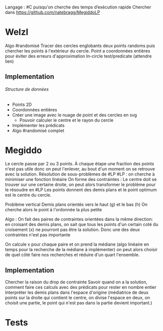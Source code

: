 Langage : #C puisqu'on cherche des temps d’exécution rapide
Chercher dans https://github.com/natebragg/MegiddoLP
# Welzl 
Algo #randomisé 
Tracer des cercles englobants deux points randoms puis chercher les points à l'extérieur du cercle.
Point a coordonnées entières pour éviter des erreurs d'approximation
In-circle test/predicate (attendre lien)
## Implementation
###### Structure de données
- Points 2D
- Coordonnées entières
- Créer une image avec le nuage de point et des cercles en svg
	- Pouvoir calculer le centre et le rayon du cercle
- Implémenter les prédicats
- Algo #randomisé complet
# Megiddo
Le cercle passe par 2 ou 3 points.
À chaque étape une fraction des points n'est pas utile donc on peut l'enlever, au bout d'un moment on se retrouve avec la solution.
Résolution de sous-problèmes de #LP
#LP : on cherche à minimiser une fonction linéaire
On forme des contraintes : Le centre doit se trouver sur une certaine droite, on peut alors transformer le problème pour le résoudre en #LP 
Les points donnent des demis plans et le point optimum est le centre du cercle.

Problème vertical
Demis plans orientés vers le haut (g) et le bas (h)
On cherche alors le point à l'ordonnée la plus petite

Algo : On fait des paires de contraintes orientées dans la même direction: en croisant des demis plans, on sait que tous les points d'un certain coté du croisement (x) ne pourront pas être la solution. Donc une des deux contraintes n'est pas importante

On calcule x pour chaque paire et on prend la médiane (algo linéaire en temps pour la recherche de la médiane à implémenter) on peut alors choisir de quel côté faire nos recherches et réduire d'un quart l'ensemble.

## Implementation
Chercher la raison du drop de contrainte
Savoir quand on a la solution, comment faire ces calculs avec des prédicats pour rester en nombre entier
	Interpréter les demis plans dans l'espace d'origine (médiatrice de deux points sur la droite qui contient le centre, on divise l'espace en deux, on choisit une partie, le point qui n'est pas dans la partie devient important.)
# Tests
